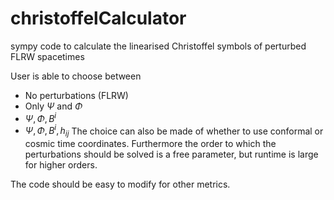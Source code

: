 # christoffelCalculator

sympy code to calculate the linearised Christoffel symbols of perturbed FLRW spacetimes

User is able to choose between
* No perturbations (FLRW)
* Only $\Psi$ and $\Phi$
* $\Psi,\Phi,B^i$
* $\Psi,\Phi,B^i,h_{ij}$
The choice can also be made of whether to use conformal or cosmic time coordinates.
Furthermore the order to which the perturbations should be solved is a free parameter, but runtime is large for higher orders.

The code should be easy to modify for other metrics.
